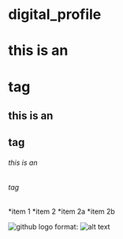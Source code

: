 # digital_profile

# this is an <h1> tag
## this is an <h2> tag
###### this is an <h6> tag

*item 1
*item 2
 *item 2a
 *item 2b
 
 ![github logo](/images/logo.png)
 format: ![alt text](url)
